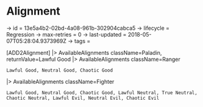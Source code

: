 # Alignment

-> id = 13e5a4b2-02bd-4a08-961b-302904cabca5
-> lifecycle = Regression
-> max-retries = 0
-> last-updated = 2018-05-07T05:28:04.9373969Z
-> tags = 

[ADD2Alignment]
|> AvailableAlignments className=Paladin, returnValue=Lawful Good
|> AvailableAlignments className=Ranger
``` returnValue
Lawful Good, Neutral Good, Chaotic Good
```

|> AvailableAlignments className=Fighter
``` returnValue
Lawful Good, Neutral Good, Chaotic Good, Lawful Neutral, True Neutral, Chaotic Neutral, Lawful Evil, Neutral Evil, Chaotic Evil
```

~~~
